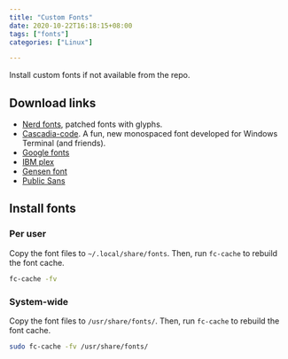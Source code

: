 ```yaml
---
title: "Custom Fonts"
date: 2020-10-22T16:18:15+08:00
tags: ["fonts"]
categories: ["Linux"]

---
```


Install custom fonts if not available from the repo.

<!--more-->

## Download links

- [Nerd fonts](https://www.nerdfonts.com/), patched fonts with glyphs.
- [Cascadia-code](https://github.com/microsoft/cascadia-code). A fun, new monospaced font developed for Windows Terminal (and friends).
- [Google fonts](https://fonts.google.com/)
- [IBM plex](https://github.com/IBM/plex)
- [Gensen font](https://github.com/ButTaiwan/gensen-font)
- [Public Sans](https://github.com/uswds/public-sans)

## Install fonts

### Per user

Copy the font files to  `~/.local/share/fonts`. Then, run `fc-cache` to rebuild the font cache.

```bash
fc-cache -fv
```

### System-wide

Copy the font files to  `/usr/share/fonts/`. Then, run `fc-cache` to rebuild the font cache.

```bash
sudo fc-cache -fv /usr/share/fonts/
```
